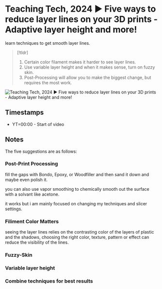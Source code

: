 # Teaching Tech, 2024 ▶ Five ways to reduce layer lines on your 3D prints - Adaptive layer height and more!
learn techniques to get smooth layer lines.

>[!tldr]
>1. Certain color filament makes it harder to see layer lines.
>2. Use variable layer height and when it makes sense, turn on fuzzy skin. 
>3. Post-Processing will allow you to make the biggest change, but requires the most work.

![Teaching Tech, 2024 ▶ Five ways to reduce layer lines on your 3D prints - Adaptive layer height and more!](https://youtu.be/cnujGcSmAjI)

## Timestamps
- YT=00:00 - Start of video

## Notes
The five suggestions are as follows:

### Post-Print Processing
fill the gaps with Bondo, Epoxy, or Woodfiller and then sand it down and maybe even polish it.

you can also use vapor smoothing to chemically smooth out the surface with a solvant like acetone.

it works but i am mainly focused on changing my techniques and slicer settings.

### Filiment Color Matters
seeing the layer lines relies on the contrasting color of the layers of plastic and the shadows, choosing the right color, texture, pattern or effect can reduce the visibility of the lines.

### Fuzzy-Skin


### Variable layer height


### Combine techniques for best results